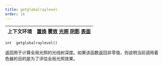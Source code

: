 ```yaml
---
title: getglobalraylevel
order: 14
---
```

| 上下文环境 | [置换](../contexts/displace.html)  [雾效](../contexts/fog.html)  [光照](../contexts/light.html)  [阴影](../contexts/shadow.html)  [表面](../contexts/surface.html) |
| --- | --- |

`int  getglobalraylevel()`

返回用于计算全局光照的光线树深度。如果该函数返回非零值，则说明当前调用着色器的目的是为了评估全局光照效果。
